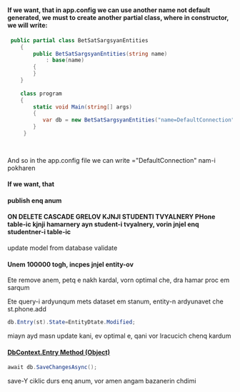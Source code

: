 #
####  If we want, that in app.config we can use another name not default generated, we must  to create another partial class, where in constructor, we will write:
```C#
 public partial class BetSatSargsyanEntities
    {
        public BetSatSargsyanEntities(string name)
            : base(name)
        {
        }
    }
    
    class program
    {
        static void Main(string[] args)
        {
           var db = new BetSatSargsyanEntities("name=DefaultConnection"); 
        }
     }
 
    


```

And so in the app.config  file we can write ="DefaultConnection" nam-i pokharen
####  If we want, that 







#### publish enq anum

#### ON DELETE CASCADE  GRELOV  KJNJI STUDENTI TVYALNERY PHone table-ic kjnji hamarnery ayn student-i tvyalnery, vorin jnjel enq studentner-i table-ic


update model from database
validate


#### Unem 100000 togh, incpes jnjel entity-ov

Ete remove anem, petq e nakh kardal, vorn optimal che,
dra hamar proc em sarqum 


Ete query-i ardyunqum mets dataset em stanum, entity-n ardyunavet che
st.phone.add
```C#
db.Entry(st).State=EntityDtate.Modified;
```
miayn ayd masn update kani, ev optimal e, qani vor lracucich chenq kardum
#### [DbContext.Entry Method (Object)](https://msdn.microsoft.com/en-us/library/gg696238(v=vs.113).aspx)


```c#
await db.SaveChangesAsync();
```

save-Y ciklic durs enq anum, vor amen angam bazanerin chdimi



